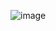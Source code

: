 ![image](https://user-images.githubusercontent.com/64086283/161262173-03c32d0c-6122-4290-97b5-e521b7077810.png)
